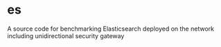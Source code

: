 # es
A source code for benchmarking Elasticsearch deployed on the network including unidirectional security gateway
